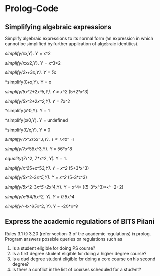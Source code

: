 # Prolog-Code


## Simplifying algebraic expressions

Simplify algebraic expressions to its normal form (an expression in which cannot be simplified by further application of algebraic identities).

*simplify(x*x,Y).
Y = x^2

*simplify(x*x*x*2,Y).
Y = x^3*2 

*simplify(2*x+3*x,Y).
Y = 5*x 

*simplify(0+x,Y).
Y = x 

*simplify(5*x^2+2*x^5,Y).
Y = x^2* (5+2*x^3)

*simplify(5*x^2+2*x^2,Y).
Y = 7*x^2

*simplify(x^0,Y).
Y = 1 

*simplify(x/0,Y).
Y = undefined 

*simplify(0/x,Y).
Y = 0 

*simplify(7*x^2/5*x^3,Y).
Y = 1.4*x^ -1 

*simplify(7*x^5*8*x^3,Y).
Y = 56*x^8 

*equality(7*x^2, 7*x^2, Y).
Y = 1.

*simplify(x^2*5+x^5*3,Y).
Y = x^2* (5+3*x^3)

*simplify(5*x^2-3*x^5,Y).
Y = x^2* (5-3*x^3)

*simplify(5*x^2-3*x^5+2*x^4,Y).
Y = x^4* ((5-3*x^3)*x^ -2+2)

*simplify(x^6*4/5*x^2, Y).
Y = 0.8*x^4 

*simplify(-4*x^6*5*x^2, Y).
Y = -20*x^8

## Express the academic regulations of BITS Pilani

Rules 3.1 t0 3.20 (refer section-3 of the academic regulations) in prolog. Program answers possible queries on regulations such as

1. Is a student eligible for doing PS course?
2. Is a first degree student eligible for doing a higher degree course?
3. Is a duel degree student eligible for doing a core course on his second degree?
4. Is there a conflict in the list of courses scheduled for a student?
